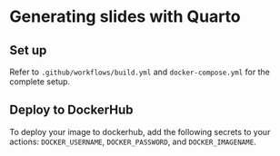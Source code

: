# Generating slides with Quarto

## Set up

Refer to `.github/workflows/build.yml` and `docker-compose.yml` for the complete setup.

## Deploy to DockerHub

To deploy your image to dockerhub, add the following secrets to your actions: `DOCKER_USERNAME`, `DOCKER_PASSWORD`, and `DOCKER_IMAGENAME`.